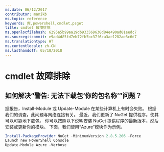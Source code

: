 ```yaml
---
ms.date: 06/12/2017
contributor: manikb
ms.topic: reference
keywords: 库,powershell,cmdlet,psget
title: cmdlet 故障排除
ms.openlocfilehash: 6295a5b99aa19db933569638d84e490ad81eedc7
ms.sourcegitcommit: e9ad4d85fd7eb72fb5bc37f6ca3ae1282ae3c6d7
ms.translationtype: HT
ms.contentlocale: zh-CN
ms.lasthandoff: 05/10/2018
---
```

# <a name="troubleshooting-cmdlets"></a>cmdlet 故障排除

## <a name="how-to-resolve-warning-package-your-package-name-failed-to-download-issue"></a>如何解决“警告: 无法下载包‘你的包名称’”问题？

据报告，Install-Module 或 Update-Module 在某些计算机上有时会失败。
根据我们的调查，此问题与网络连接有关。
最近，我们更新了 NuGet 提供程序，使其可以可靠地下载包。
你可以按照以下说明安装 NuGet 提供程序的最新版本，然后安装或更新你的模块。
下面，我们使用“Azure”模块作为示例。

```powershell
Install-PackageProvider NuGet -MinimumVersion 2.8.5.206 -Force
Launch new PowerShell Console
Update-Module Azure -Verbose
```